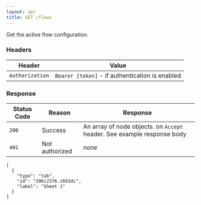 ```yaml
---
layout: api
title: GET /flows
---
```


Get the active flow configuration.

### Headers

Header          | Value
----------------|-------
`Authorization` | `Bearer [token]` - if authentication is enabled

### Response

Status Code | Reason         | Response
------------|----------------|--------------
`200`       | Success        | An array of node objects.  on `Accept` header. See example response body
`401`       | Not authorized | _none_

    [
      {
        "type": "tab",
        "id": "396c2376.c693dc",
        "label": "Sheet 1"
      }
    ]

